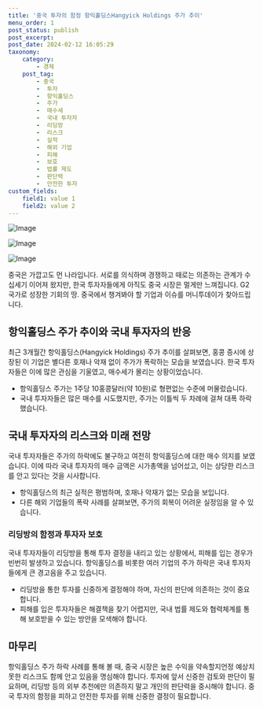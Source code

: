 ```yaml
---
title: '중국 투자의 함정 항익홀딩스Hangyick Holdings 주가 추이'
menu_order: 1
post_status: publish
post_excerpt: 
post_date: 2024-02-12 16:05:29
taxonomy:
    category:
        - 경제
    post_tag:
        - 중국
        -  투자
        -  항익홀딩스
        -  주가
        -  매수세
        -  국내 투자자
        -  리딩방
        -  리스크
        -  실적
        -  해외 기업
        -  피해
        -  보호
        -  법률 제도
        -  판단력
        -  안전한 투자
custom_fields:
    field1: value 1
    field2: value 2
---
```


![Image](https://imgnews.pstatic.net/image/008/2024/02/12/0004997452_001_20240212043501010.jpg?type=w647)

![Image](https://imgnews.pstatic.net/image/008/2024/02/12/0004997452_002_20240212043501083.jpg?type=w647)

![Image](https://imgnews.pstatic.net/image/008/2024/02/12/0004997452_003_20240212043501120.jpg?type=w647)

중국은 가깝고도 먼 나라입니다. 서로를 의식하며 경쟁하고 때로는 의존하는 관계가 수십세기 이어져 왔지만, 한국 투자자들에게 아직도 중국 시장은 멀게만 느껴집니다. G2 국가로 성장한 기회의 땅. 중국에서 챙겨봐야 할 기업과 이슈를 머니투데이가 찾아드립니다.
## 항익홀딩스 주가 추이와 국내 투자자의 반응
최근 3개월간 항익홀딩스(Hangyick Holdings) 주가 추이를 살펴보면, 홍콩 증시에 상장된 이 기업은 별다른 호재나 악재 없이 주가가 폭락하는 모습을 보였습니다. 한국 투자자들은 이에 많은 관심을 기울였고, 매수세가 몰리는 상황이었습니다.
- 항익홀딩스 주가는 1주당 10홍콩달러(약 10원)로 형편없는 수준에 머물렀습니다.
- 국내 투자자들은 많은 매수를 시도했지만, 주가는 이틀씩 두 차례에 걸쳐 대폭 하락했습니다.
## 국내 투자자의 리스크와 미래 전망
국내 투자자들은 주가의 하락에도 불구하고 여전히 항익홀딩스에 대한 매수 의지를 보였습니다. 이에 따라 국내 투자자의 매수 금액은 시가총액을 넘어섰고, 이는 상당한 리스크를 안고 있다는 것을 시사합니다.
- 항익홀딩스의 최근 실적은 평범하며, 호재나 악재가 없는 모습을 보입니다.
- 다른 해외 기업들의 폭락 사례를 살펴보면, 주가의 회복이 어려운 실정임을 알 수 있습니다.
### 리딩방의 함정과 투자자 보호
국내 투자자들이 리딩방을 통해 투자 결정을 내리고 있는 상황에서, 피해를 입는 경우가 빈번히 발생하고 있습니다. 항익홀딩스를 비롯한 여러 기업의 주가 하락은 국내 투자자들에게 큰 경고음을 주고 있습니다.
- 리딩방을 통한 투자를 신중하게 결정해야 하며, 자신의 판단에 의존하는 것이 중요합니다.
- 피해를 입은 투자자들은 해결책을 찾기 어렵지만, 국내 법률 제도와 협력체계를 통해 보호받을 수 있는 방안을 모색해야 합니다.
## 마무리
항익홀딩스 주가 하락 사례를 통해 볼 때, 중국 시장은 높은 수익을 약속할지언정 예상치 못한 리스크도 함께 안고 있음을 명심해야 합니다. 투자에 앞서 신중한 검토와 판단이 필요하며, 리딩방 등의 외부 추천에만 의존하지 말고 개인의 판단력을 중시해야 합니다. 중국 투자의 함정을 피하고 안전한 투자를 위해 신중한 결정이 필요합니다.
